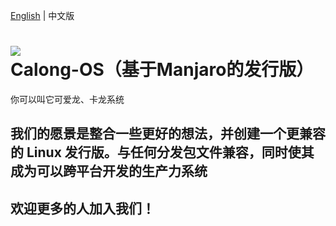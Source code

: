 [English](README.md) | 中文版

# ![](https://img.shields.io/badge/OS-Linux-informational?style=flat&logo=Calong&logoColor=white&color=2bbc8a) Calong-OS（基于Manjaro的发行版）

你可以叫它可爱龙、卡龙系统

## 我们的愿景是整合一些更好的想法，并创建一个更兼容的 Linux 发行版。与任何分发包文件兼容，同时使其成为可以跨平台开发的生产力系统

## 欢迎更多的人加入我们！

